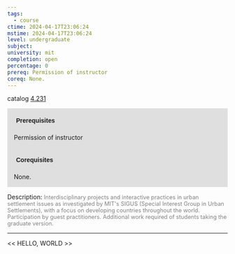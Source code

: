 ```yaml
---
tags:
  - course
ctime: 2024-04-17T23:06:24
mstime: 2024-04-17T23:06:24
level: undergraduate
subject: 
university: mit
completion: open
percentage: 0
prereq: Permission of instructor
coreq: None.
---
```


catalog [4.231](http://student.mit.edu/catalog/m4b.html#4.231)

<span style="display: block; padding: 15px; background-color: rgb(100, 100, 100, 0.2);"><font id="m_prereq3066_0" style="display: block; font-family: Arial, sans-serif; font-weight: bold; padding: 5px">Prerequisites</font><br><span id="prereq3066_0">Permission of instructor</span></span>
<span style="display: block; padding: 15px; background-color: rgb(100, 100, 100, 0.2);"><font id="m_coreq3066_0" style="display: block; font-family: Arial, sans-serif; font-weight: bold; padding: 5px">Corequisites</font><br><span id="coreq3066_0">None.</span></span>

<font style="">Description:</font>
<font style="color: grey; font-size: 0.8rem;">Interdisciplinary projects and interactive practices in urban settlement issues as investigated by MIT's SIGUS (Special Interest Group in Urban Settlements), with a focus on developing countries throughout the world. Participation by guest practitioners. Additional work required of students taking the graduate version.</font>



---

<< HELLO, WORLD >>
